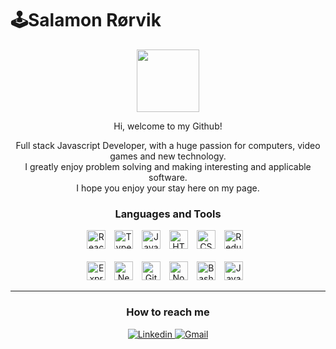 # 🕹Salamon Rørvik

<div id="header" align="center" >  
  <img src="https://media.giphy.com/media/SGGHAPCjED1OcW6ixv/giphy.gif" width="100"/>
  <p> Hi, welcome to my Github! </p>
  <p> Full stack Javascript Developer, with a huge passion for computers, video games and new technology.<br>
      I greatly enjoy problem solving and making interesting and applicable software.<br>
      I hope you enjoy your stay here on my page. </p>
</div>

<div align="center">
  <h3>Languages and Tools</h3>
  <img title="React" alt="React" width="30px" style="padding-right:10px;"
    src="https://cdn.jsdelivr.net/gh/devicons/devicon/icons/react/react-original.svg" />
  <img title="TypeScript" alt="TypeScript" width="30px" style="padding-right:10px;"
    src="https://cdn.jsdelivr.net/gh/devicons/devicon/icons/typescript/typescript-plain.svg" />
  <img title="JavaScript" alt="JavaScript" width="30px" style="padding-right:10px;"
    src="https://cdn.jsdelivr.net/gh/devicons/devicon/icons/javascript/javascript-plain.svg" />
  <img title="HTML" alt="HTML" width="30px" style="padding-right:10px;"
    src="https://cdn.jsdelivr.net/gh/devicons/devicon/icons/html5/html5-plain.svg" />
  <img title="CSS" alt="CSS" width="30px" style="padding-right:10px;"
    src="https://cdn.jsdelivr.net/gh/devicons/devicon/icons/css3/css3-plain.svg" />
  <img title="Redux" alt="Redux" width="30px" style="padding-right:10px;"
    src="https://cdn.jsdelivr.net/gh/devicons/devicon/icons/redux/redux-original.svg" />
  <br />
  <br />
  <img title="Express" alt="Express" width="30px" style="padding-right:10px;"
    src="https://cdn.jsdelivr.net/gh/devicons/devicon/icons/express/express-original.svg" />
  <img title="NextJS" alt="NextJS" width="30px" style="padding-right:10px;"
    src="https://cdn.jsdelivr.net/gh/devicons/devicon/icons/nextjs/nextjs-line.svg" />
  <img title="Git" alt="Git" width="30px" style="padding-right:10px;"
    src="https://cdn.jsdelivr.net/gh/devicons/devicon/icons/git/git-original.svg" />
  <img title="NodeJS" alt="NodeJS" width="30px" style="padding-right:10px;"
    src="https://cdn.jsdelivr.net/gh/devicons/devicon/icons/nodejs/nodejs-original.svg" />
  <img title="Bash" alt="Bash" width="30px" style="padding-right:10px;"
    src="https://cdn.jsdelivr.net/gh/devicons/devicon/icons/bash/bash-original.svg" />
  <img title="Java" alt="Java" width="30px" style="padding-right:10px;"
    src="https://cdn.jsdelivr.net/gh/devicons/devicon/icons/java/java-original.svg" />
  <br />
</div>

---
<div align="center">
  <h3>How to reach me</h3>
  <a href="https://www.linkedin.com/in/salamon-rorvik/">
    <img title="Linkedin" alt="Linkedin"
      src="https://img.shields.io/badge/-LinkedIn-blue?style=flat&logo=Linkedin&logoColor=white" />
  </a>
  <a href="mailto:salamon.rorvik@appliedtechnology.se">
    <img title="Gmail" alt="Gmail"
      src="https://img.shields.io/badge/-Gmail-EA4335?style=flat&logo=gmail&logoColor=white" />
  </a>
</div>
